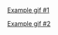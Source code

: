 [Example gif #1](https://raw.githubusercontent.com/branebb/robotics-project/main//A_star.gif)

[Example gif #2](https://raw.githubusercontent.com/branebb/robotics-project/main//A_star2.gif)
